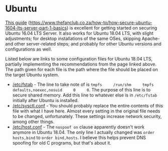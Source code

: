 # Ubuntu

[This guide](https://www.thefanclub.co.za/how-to/how-secure-ubuntu-1604-lts-server-part-1-basics) (https://www.thefanclub.co.za/how-to/how-secure-ubuntu-1604-lts-server-part-1-basics) is excellent for getting started on securing Ubuntu 16.04 LTS Server. It also works for Ubuntu 18.04 LTS, with slight adjustments; for desktop installations of the same OSes, skipping Apache- and other server-related steps; and probably for other Ubuntu versions and configurations as well.

Listed below are links to some configuration files for Ubuntu 18.04 LTS, partially implementing the recommendations from the page linked above. The path given for each file is the path where the file should be placed on the target Ubuntu system.

* [/etc/fstab](./fstab) - The line to take note of is `tmpfs     /run/shm     tmpfs     defaults,noexec,nosuid     0     0`. The purpose of this line is to secure shared memory. Add this line to whatever else is in `/etc/fstab` initially after Ubuntu is installed.
* [/etc/sysctl.conf](./sysctl.conf) - You should probably replace the entire contents of this file with what I have here. Almost every setting in the original file needs to be changed, unfortunately. These settings increase network security, among other things.
* [/etc/host.conf](./host.conf) - The `nospoof on` clause apparently doesn't work anymore in Ubuntu 18.04. The only line I actually changed was `order hosts,bind` to `order bind,hosts`. I believe this helps prevent DNS spoofing for old C programs, but that's about it.
